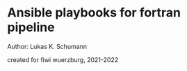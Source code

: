 # Ansible playbooks for fortran pipeline
Author: Lukas K. Schumann

created for fiwi wuerzburg, 2021-2022


